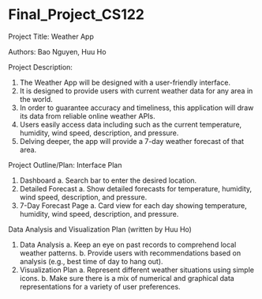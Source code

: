 # Final_Project_CS122

Project Title: Weather App

Authors: Bao Nguyen, Huu Ho

Project Description:
  1. The Weather App will be designed with a user-friendly interface.
  2. It is designed to provide users with current weather data for any area in the world.
  3. In order to guarantee accuracy and timeliness, this application will draw its data from
    reliable online weather APIs.
  4. Users easily access data including such as the current temperature, humidity, wind speed,
    description, and pressure.
  5. Delving deeper, the app will provide a 7-day weather forecast of that area.

Project Outline/Plan:
Interface Plan
  1. Dashboard
     a. Search bar to enter the desired location.
  2. Detailed Forecast
     a. Show detailed forecasts for temperature, humidity, wind speed, description, and
      pressure.
  3. 7-Day Forecast Page
    a. Card view for each day showing temperature, humidity, wind speed, description,
      and pressure.

Data Analysis and Visualization Plan (written by Huu Ho)
1. Data Analysis
  a. Keep an eye on past records to comprehend local weather patterns.
  b. Provide users with recommendations based on analysis (e.g., best time of day to
    hang out).
2. Visualization Plan
  a. Represent different weather situations using simple icons.
  b. Make sure there is a mix of numerical and graphical data representations for a
    variety of user preferences.
